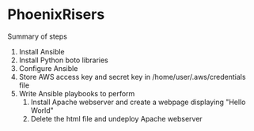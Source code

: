 # PhoenixRisers
Summary of steps

1. Install Ansible 
2. Install Python boto libraries
3. Configure Ansible
4. Store AWS access key and secret key in /home/user/.aws/credentials file
5. Write Ansible playbooks to perform 
   1) Install Apache webserver and create a webpage displaying "Hello World"
   2) Delete the html file and undeploy Apache webserver
